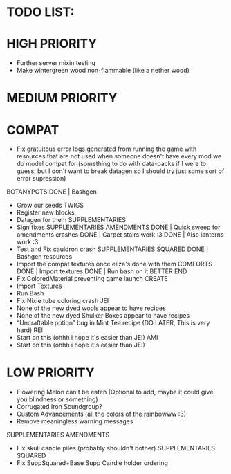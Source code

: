 # TODO LIST:
# HIGH PRIORITY
- Further server mixin testing
- Make wintergreen wood non-flammable (like a nether wood)

# MEDIUM PRIORITY
   # COMPAT

- Fix gratuitous error logs generated from running the game with resources
that are not used when someone doesn't have every mod we do model compat for
   (something to do with data-packs if I were to guess, 
     but I don't want to break datagen so I should try just some sort of error supression)

BOTANYPOTS
DONE | Bashgen
- Grow our seeds
TWIGS
- Register new blocks
- Datagen for them
SUPPLEMENTARIES
- Sign fixes
SUPPLEMENTARIES AMENDMENTS
DONE | Quick sweep for amendments crashes
DONE | Carpet stairs work :3 
DONE | Also lanterns work :3
- Test and Fix cauldron crash
SUPPLEMENTARIES SQUARED
DONE | Bashgen resources
- Import the compat textures once eliza's done with them 
COMFORTS
DONE | Import textures
DONE | Run bash on it
BETTER END
- Fix ColoredMaterial preventing game launch
CREATE
- Import Textures
- Run Bash
- Fix Nixie tube coloring crash
JEI
- None of the new dyed wools appear to have recipes
- None of the new dyed Shulker Boxes appear to have recipes
- “Uncraftable potion” bug in Mint Tea recipe (DO LATER, This is very hard)
REI
- Start on this (ohhh i hope it's easier than JEI)
AMI
- Start on this (ohhh i hope it's easier than JEI)

# LOW PRIORITY
- Flowering Melon can’t be eaten (Optional to add, maybe it could give you blindness or something)
- Corrugated Iron Soundgroup?
- Custom Advancements (all the colors of the rainbowww :3)
- Remove meaningless warning messages

SUPPLEMENTARIES AMENDMENTS
- Fix skull candle piles (probably shouldn't bother)
SUPPLEMENTARIES SQUARED
- Fix SuppSquared+Base Supp Candle holder ordering
